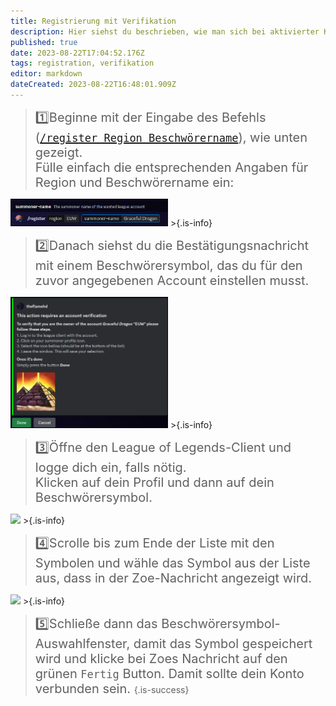 ```yaml
---
title: Registrierung mit Verifikation
description: Hier siehst du beschrieben, wie man sich bei aktivierter Kontoverifikation auf einem Server registriert.
published: true
date: 2023-08-22T17:04:52.176Z
tags: registration, verifikation
editor: markdown
dateCreated: 2023-08-22T16:48:01.909Z
---
```


>   <span style="font-size:15pt">:one:Beginne mit der Eingabe des Befehls ([`/register Region Beschwörername`](/de/commands/important/register/)), wie unten gezeigt. <br> Fülle einfach die entsprechenden Angaben für Region und Beschwörername ein: </span>
<img src="/register.png" width="50%" img>
>{.is-info}

<br>

> <span style="font-size:15pt"> :two:Danach siehst du die Bestätigungsnachricht mit einem Beschwörersymbol, das du für den zuvor angegebenen Account einstellen musst. </span>
<img src="/register_verification_2.png" width="50%" img>
>{.is-info}

<br>

> <span style="font-size:15pt"> :three:Öffne den League of Legends-Client und logge dich ein, falls nötig. <br> Klicken auf dein Profil und dann auf dein Beschwörersymbol. </span>
<img src="/ban_account_3.png" width="15%" img> 
>{.is-info}

<br>

> <span style="font-size:15pt"> :four:Scrolle bis zum Ende der Liste mit den Symbolen und wähle das Symbol aus der Liste aus, dass in der Zoe-Nachricht angezeigt wird. </span>
<img src="/ban_account_4.png" width="60%" img>
>{.is-info}

<br>

> <span style="font-size:15pt"> :five:Schließe dann das Beschwörersymbol-Auswahlfenster, damit das Symbol gespeichert wird und klicke bei Zoes Nachricht auf den grünen `Fertig` Button. Damit sollte dein Konto verbunden sein. </span>
>{.is-success}


